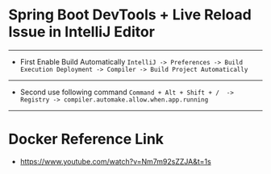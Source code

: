 # Spring Boot DevTools + Live Reload Issue in IntelliJ Editor
* **
* First Enable Build Automatically `IntelliJ -> Preferences -> Build Execution Deployment -> Compiler -> Build Project Automatically`
* **
* Second use following command `Command + Alt + Shift + /  -> Registry -> compiler.automake.allow.when.app.running`
* **


# Docker Reference Link
* https://www.youtube.com/watch?v=Nm7m92sZZJA&t=1s